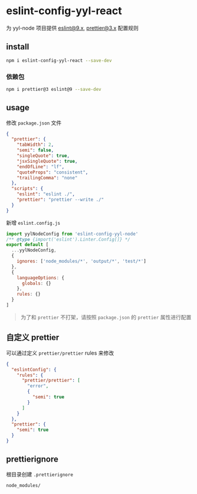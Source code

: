 # eslint-config-yyl-react

为 yyl-node 项目提供 eslint@9.x, prettier@3.x 配置规则

## install

```bash
npm i eslint-config-yyl-react --save-dev
```

### 依赖包

```bash
npm i prettier@3 eslint@9 --save-dev
```

## usage

修改 `package.json` 文件

```json
{
  "prettier": {
    "tabWidth": 2,
    "semi": false,
    "singleQuote": true,
    "jsxSingleQuote": true,
    "endOfLine": "lf",
    "quoteProps": "consistent",
    "trailingComma": "none"
  },
  "scripts": {
    "eslint": "eslint ./",
    "prettier": "prettier --write ./"
  }
}
```

新增 `eslint.config.js`

```js
import yylNodeConfig from 'eslint-config-yyl-node'
/** @type {import('eslint').Linter.Config[]} */
export default [
  ...yylNodeConfig,
  {
    ignores: ['node_modules/*', 'output/*', 'test/*']
  },
  {
    languageOptions: {
      globals: {}
    },
    rules: {}
  }
]
```

> 为了和 `prettier` 不打架，请按照 `package.json` 的 `prettier` 属性进行配置

## 自定义 prettier

可以通过定义 `prettier/prettier` rules 来修改

```json
{
  "eslintConfig": {
    "rules": {
      "prettier/prettier": [
        "error",
        {
          "semi": true
        }
      ]
    }
  },
  "prettier": {
    "semi": true
  }
}
```

## prettierignore

根目录创建 `.prettierignore`

```
node_modules/
```
